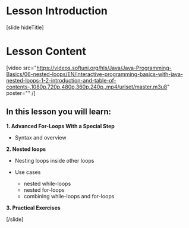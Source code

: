 # Lesson Introduction
[slide hideTitle]

# Lesson Content

[video src="https://videos.softuni.org/hls/Java/Java-Programming-Basics/06-nested-loops/EN/interactive-programming-basics-with-java-nested-loops-1-2-introduction-and-table-of-contents-,1080p,720p,480p,360p,240p,.mp4/urlset/master.m3u8" poster="" /]

## In this lesson you will learn:

**1. Advanced For-Loops With a Special Step**

- Syntax and overview

**2. Nested loops**

- Nesting loops inside other loops
- Use cases

  * nested while-loops
  * nested for-loops
  * combining while-loops and for-loops

**3. Practical Exercises**




[/slide]
